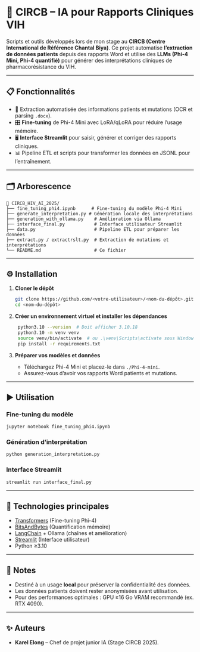 # 🧠 CIRCB – IA pour Rapports Cliniques VIH

Scripts et outils développés lors de mon stage au **CIRCB (Centre International de Référence Chantal Biya)**.
Ce projet automatise **l’extraction de données patients** depuis des rapports Word et utilise des **LLMs (Phi-4 Mini, Phi-4 quantifié)** pour générer des interprétations cliniques de pharmacorésistance du VIH.

---

## 📋 **Fonctionnalités**

* 📑 Extraction automatisée des informations patients et mutations (OCR et parsing `.docx`).
* 🎛️ **Fine-tuning** de Phi-4 Mini avec LoRA/qLoRA pour réduire l’usage mémoire.
* 🖥️ **Interface Streamlit** pour saisir, générer et corriger des rapports cliniques.
* 📊 Pipeline ETL et scripts pour transformer les données en JSONL pour l’entraînement.

---

## 🗂 **Arborescence**

```
📁 CIRCB_HIV_AI_2025/
├── fine_tuning_phi4.ipynb      # Fine-tuning du modèle Phi-4 Mini
├── generate_interpretation.py # Génération locale des interprétations
├── generation_with_ollama.py    # Amélioration via Ollama
├── interface_final.py           # Interface utilisateur Streamlit
├── data.py                      # Pipeline ETL pour préparer les données
├── extract.py / extractrslt.py  # Extraction de mutations et interprétations
└── README.md                    # Ce fichier
```

---

## ⚙️ **Installation**

1. **Cloner le dépôt**

   ```bash
   git clone https://github.com/<votre-utilisateur>/<nom-du-dépôt>.git
   cd <nom-du-dépôt>
   ```

2. **Créer un environnement virtuel et installer les dépendances**

   ```bash
    python3.10 --version  # Doit afficher 3.10.18
    python3.10 -m venv venv
    source venv/bin/activate  # ou .\venv\Scripts\activate sous Windows
    pip install -r requirements.txt

   ```

3. **Préparer vos modèles et données**

   * Téléchargez Phi-4 Mini et placez-le dans `./Phi-4-mini`.
   * Assurez-vous d’avoir vos rapports Word patients et mutations.

---

## ▶️ **Utilisation**

### Fine-tuning du modèle

```bash
jupyter notebook fine_tuning_phi4.ipynb
```

### Génération d’interprétation

```bash
python generation_interpretation.py
```

### Interface Streamlit

```bash
streamlit run interface_final.py
```

---

## 🧰 **Technologies principales**

* [Transformers](https://huggingface.co/transformers/) (Fine-tuning Phi-4)
* [BitsAndBytes](https://github.com/TimDettmers/bitsandbytes) (Quantification mémoire)
* [LangChain](https://www.langchain.com/) + Ollama (chaînes et amélioration)
* [Streamlit](https://streamlit.io/) (Interface utilisateur)
* Python ≥3.10

---

## 📌 **Notes**

* Destiné à un usage **local** pour préserver la confidentialité des données.
* Les données patients doivent rester anonymisées avant utilisation.
* Pour des performances optimales : GPU ≥16 Go VRAM recommandé (ex. RTX 4090).

---

## ✨ **Auteurs**

* **Karel Elong** – Chef de projet junior IA (Stage CIRCB 2025).
